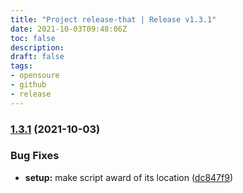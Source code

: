 ```yaml
---
title: "Project release-that | Release v1.3.1"
date: 2021-10-03T09:48:06Z
toc: false
description: 
draft: false
tags:
- opensoure
- github
- release
---
```

### [1.3.1](https://github.com/rlespinasse/release-that/compare/v1.3.0...v1.3.1) (2021-10-03)


### Bug Fixes

* **setup:** make script award of its location ([dc847f9](https://github.com/rlespinasse/release-that/commit/dc847f924b47d2f3562c71cef0f94c6e75fc0f95))



